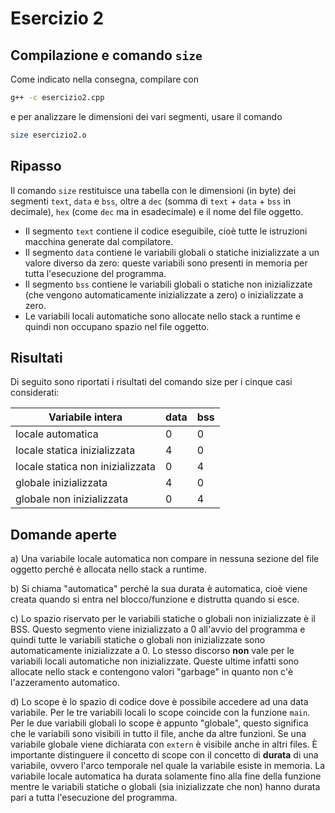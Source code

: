 # Esercizio 2

## Compilazione e comando `size`

Come indicato nella consegna, compilare con 

```bash
g++ -c esercizio2.cpp 
```

e per analizzare le dimensioni dei vari segmenti, usare il comando 

```bash
size esercizio2.o
```

## Ripasso

Il comando `size` restituisce una tabella con le dimensioni (in byte) dei segmenti `text`, `data` e `bss`, oltre a `dec` (somma di `text` + `data` + `bss` in decimale), `hex` (come `dec` ma in esadecimale) e il nome del file oggetto. 

- Il segmento `text` contiene il codice eseguibile, cioè tutte le istruzioni macchina generate dal compilatore.
- Il segmento `data` contiene le variabili globali o statiche inizializzate a un valore diverso da zero: queste variabili sono presenti in memoria per tutta l'esecuzione del programma.
- Il segmento `bss` contiene le variabili globali o statiche non inizializzate (che vengono automaticamente inizializzate a zero) o inizializzate a zero.
- Le variabili locali automatiche sono allocate nello stack a runtime e quindi non occupano spazio nel file oggetto.

## Risultati 

Di seguito sono riportati i risultati del comando size per i cinque casi considerati:

| Variabile intera                 | data | bss |
| -------------------------------- | ---- | --- |
| locale automatica                | 0    | 0   |
| locale statica inizializzata     | 4    | 0   |
| locale statica non inizializzata | 0    | 4   |
| globale inizializzata            | 4    | 0   |
| globale non inizializzata        | 0    | 4   |

## Domande aperte

a) Una variabile locale automatica non compare in nessuna sezione del file oggetto perché è allocata nello stack a runtime. 

b) Si chiama "automatica" perché la sua durata è automatica, cioè viene creata quando si entra nel blocco/funzione e distrutta quando si esce.

c) Lo spazio riservato per le variabili statiche o globali non inizializzate è il BSS. Questo segmento viene inizializzato a 0 all'avvio del programma e quindi tutte le variabili statiche o globali non inizializzate sono automaticamente inizializzate a 0. Lo stesso discorso **non** vale per le variabili locali automatiche non inizializzate. Queste ultime infatti sono allocate nello stack e contengono valori "garbage" in quanto non c'è l'azzeramento automatico.

d) Lo scope è lo spazio di codice dove è possibile accedere ad una data variabile. Per le tre variabili locali lo scope coincide con la funzione `main`. Per le due variabili globali lo scope è appunto "globale", questo significa che le variabili sono visibili in tutto il file, anche da altre funzioni. Se una variabile globale viene dichiarata con `extern` è visibile anche in altri files. È importante distinguere il concetto di scope con il concetto di **durata** di una variabile, ovvero l'arco temporale nel quale la variabile esiste in memoria. La variabile locale automatica ha durata solamente fino alla fine della funzione mentre le variabili statiche o globali (sia inizializzate che non) hanno durata pari a tutta l'esecuzione del programma.
